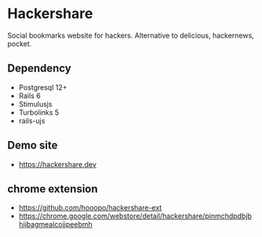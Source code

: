 # Hackershare

Social bookmarks website for hackers. Alternative to delicious, hackernews, pocket.

## Dependency

* Postgresql 12+
* Rails 6
* Stimulusjs 
* Turbolinks 5
* rails-ujs

## Demo site

* https://hackershare.dev


## chrome extension

* https://github.com/hooopo/hackershare-ext
* https://chrome.google.com/webstore/detail/hackershare/pinmchdpdbjbhijbagmealcojjpeebmh
